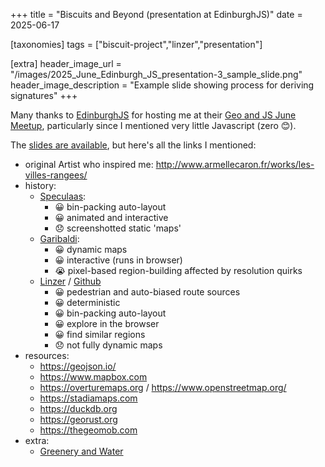 +++
title = "Biscuits and Beyond (presentation at EdinburghJS)"
date = 2025-06-17

[taxonomies]
tags = ["biscuit-project","linzer","presentation"]

[extra]
header_image_url = "/images/2025_June_Edinburgh_JS_presentation-3_sample_slide.png"
header_image_description = "Example slide showing process for deriving signatures"
+++

Many thanks to [EdinburghJS](https://www.meetup.com/edinburghjs/) for hosting me at their [Geo and JS June Meetup](https://www.meetup.com/edinburghjs/events/307933384/), particularly since I mentioned very little Javascript (zero 😊).

The [slides are available](/slides/2025_June_Edinburgh_JS_presentation-3.pdf), but here's all the links I mentioned:

<!-- more -->
* original Artist who inspired me: <http://www.armellecaron.fr/works/les-villes-rangees/>
* history:
    * [Speculaas](https://speculaas.houseofmoran.io/):
        * 😀 bin-packing auto-layout
        * 😀 animated and interactive
        * 😞 screenshotted static 'maps'
    * [Garibaldi](https://garibaldi.houseofmoran.io/):
        * 😀 dynamic maps
        * 😀 interactive (runs in browser)
        * 😭 pixel-based region-building affected by resolution quirks
    * [Linzer](https://linzer.houseofmoran.io) / [Github](https://github.com/mikemoraned/geo/tree/main/apps/linzer)
        * 😀 pedestrian and auto-biased route sources
        * 😀 deterministic
        * 😀 bin-packing auto-layout
        * 😀 explore in the browser
        * 😀 find similar regions
        * 😞 not fully dynamic maps
* resources:
    * <https://geojson.io/>
    * <https://www.mapbox.com>
    * <https://overturemaps.org> / <https://www.openstreetmap.org/>
    * <https://stadiamaps.com>
    * <https://duckdb.org>
    * <https://georust.org>
    * <https://thegeomob.com>
* extra:
    * [Greenery and Water](https://spectrum.houseofmoran.io)

